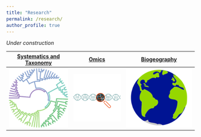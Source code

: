 ```yaml
---
title: "Research"
permalink: /research/
author_profile: true
---
```


*Under construction*


| [Systematics and Taxonomy](https://lawleyjw.github.io/research/systematics-taxonomy/) | [Omics](https://lawleyjw.github.io/research/omics/) | [Biogeography](https://lawleyjw.github.io/research/biogeography/) |
| - | - | - | 
| [![](/images/research/systematics.png)](https://lawleyjw.github.io/research/systematics-taxonomy/) | [![](/images/research/omics.png)](https://lawleyjw.github.io/research/omics/) | [![](/images/research/biogeography.png)](https://lawleyjw.github.io/research/biogeography/) | 
